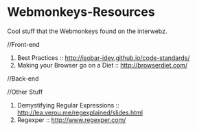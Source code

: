 Webmonkeys-Resources
====================

Cool stuff that the Webmonkeys found on the interwebz.

//Front-end

1. Best Practices :: http://isobar-idev.github.io/code-standards/
2. Making your Browser go on a Diet :: http://browserdiet.com/

//Back-end


//Other Stuff

1. Demystifying Regular Expressions :: http://lea.verou.me/regexplained/slides.html
2. Regexper :: http://www.regexper.com/
